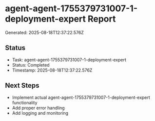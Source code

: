 # agent-agent-1755379731007-1-deployment-expert Report

Generated: 2025-08-18T12:37:22.576Z

## Status
- Task: agent-agent-1755379731007-1-deployment-expert
- Status: Completed
- Timestamp: 2025-08-18T12:37:22.576Z

## Next Steps
- Implement actual agent-agent-1755379731007-1-deployment-expert functionality
- Add proper error handling
- Add logging and monitoring
